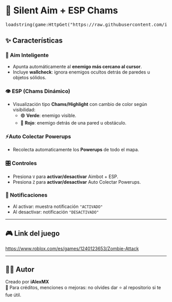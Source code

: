 # 🎯 Silent Aim + ESP Chams

<pre>loadstring(game:HttpGet("https://raw.githubusercontent.com/iAlexMX/Zombie-Attack-Silent-Aim-Chams/refs/heads/main/Zombie%20Attack%20Silent%20Aim%20by%20iAlexMX.lua"))()</pre>

## ✨ Características

### 🔫 Aim Inteligente
- Apunta automáticamente al **enemigo más cercano al cursor**.
- Incluye **wallcheck**: ignora enemigos ocultos detrás de paredes u objetos sólidos.

### 👁️ ESP (Chams Dinámico)
- Visualización tipo **Chams/Highlight** con cambio de color según visibilidad:
  - 🟢 **Verde**: enemigo visible.
  - 🔴 **Rojo**: enemigo detrás de una pared u obstáculo.

### ⚡Auto Colectar Powerups
- Recolecta automaticamente los **Powerups** de todo el mapa.

### 🎛️ Controles
- Presiona `V` para **activar/desactivar** Aimbot + ESP.
- Presiona `Z` para **activar/desactivar** Auto Colectar Powerups.

### 🔔 Notificaciones
- Al activar: muestra notificación `"ACTIVADO"`
- Al desactivar: notificación `"DESACTIVADO"`

---

## 🎮 Link del juego

https://www.roblox.com/es/games/1240123653/Zombie-Attack


---

## 🧑‍💻 Autor

Creado por **iAlexMX**  
💬 Para créditos, menciones o mejoras: no olvides dar ⭐ al repositorio si te fue útil.
